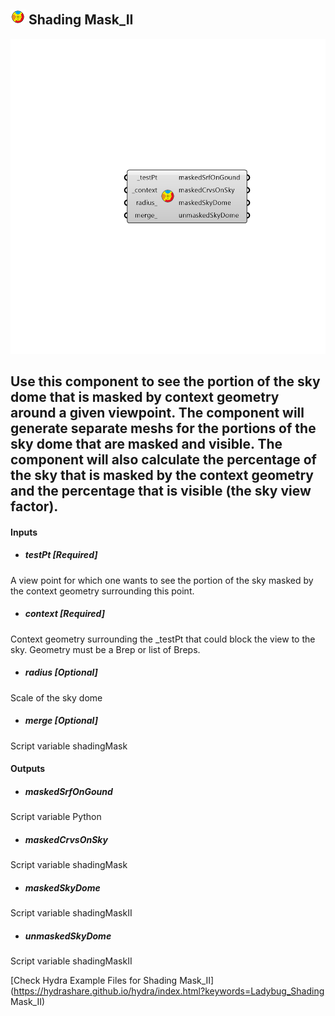 ## ![](../../images/icons/Shading_Mask_II.png) Shading Mask_II

![](../../images/components/Shading_Mask_II.png)

Use this component to see the portion of the sky dome that is masked by context geometry around a given viewpoint.
 The component will generate separate meshs for the portions of the sky dome that are masked and visible.
 The component will also calculate the percentage of the sky that is masked by the context geometry and the percentage that is visible (the sky view factor).
 -
 

#### Inputs
* ##### testPt [Required]
A view point for which one wants to see the portion of the sky masked by the context geometry surrounding this point.
* ##### context [Required]
Context geometry surrounding the _testPt that could block the view to the sky.  Geometry must be a Brep or list of Breps.
* ##### radius [Optional]
Scale of the sky dome
* ##### merge [Optional]
Script variable shadingMask

#### Outputs
* ##### maskedSrfOnGound
Script variable Python
* ##### maskedCrvsOnSky
Script variable shadingMask
* ##### maskedSkyDome
Script variable shadingMaskII
* ##### unmaskedSkyDome
Script variable shadingMaskII


[Check Hydra Example Files for Shading Mask_II](https://hydrashare.github.io/hydra/index.html?keywords=Ladybug_Shading Mask_II)
